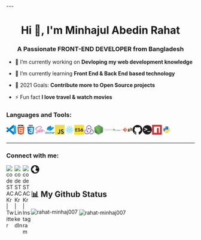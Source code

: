  <div><img align="right" width="500px" src="https://cdn.dribbble.com/users/260312/screenshots/2553737/antnodeskdb.gif" alt="" srcset=""> </div>
 <br/>
---
<h1 align="center">Hi 👋, I'm Minhajul Abedin Rahat</h1>

<h3 align="center">A Passionate FRONT-END DEVELOPER from Bangladesh</h3>


- 🔭 I’m currently working on **Devloping my web development knowledge**

- 🌱 I’m currently learning **Front End & Back End based technology**

- 🥅 2021 Goals: **Contribute more to Open Source projects**

- ⚡ Fun fact **I love travel & watch movies**



### Languages and Tools:

<img align="left" alt="Visual Studio Code" width="26px" src="https://raw.githubusercontent.com/github/explore/80688e429a7d4ef2fca1e82350fe8e3517d3494d/topics/visual-studio-code/visual-studio-code.png" />
<img align="left" alt="HTML5" width="26px" src="https://raw.githubusercontent.com/github/explore/80688e429a7d4ef2fca1e82350fe8e3517d3494d/topics/html/html.png" />
<img align="left" alt="CSS3" width="26px" src="https://raw.githubusercontent.com/github/explore/80688e429a7d4ef2fca1e82350fe8e3517d3494d/topics/css/css.png" />
<img align="left" alt="Sass" width="26px" src="https://raw.githubusercontent.com/github/explore/80688e429a7d4ef2fca1e82350fe8e3517d3494d/topics/sass/sass.png" />
<img align="left" alt="Sass" width="26px" src="https://raw.githubusercontent.com/github/explore/361e2821e2dea67711cde99c9c40ed357061cf27/topics/docker/docker.png" />
<img align="left" alt="JavaScript" width="26px" src="https://raw.githubusercontent.com/github/explore/80688e429a7d4ef2fca1e82350fe8e3517d3494d/topics/javascript/javascript.png" />
<img align="left" alt="React" width="26px" src="https://raw.githubusercontent.com/github/explore/80688e429a7d4ef2fca1e82350fe8e3517d3494d/topics/react/react.png" />
<img align="left" alt="Es6" width="26px" src="https://raw.githubusercontent.com/github/explore/361e2821e2dea67711cde99c9c40ed357061cf27/topics/es6/es6.png" />
<img align="left" alt="Redux" width="26px" src="https://raw.githubusercontent.com/github/explore/361e2821e2dea67711cde99c9c40ed357061cf27/topics/redux/redux.png" />
<img align="left" alt="Node.js" width="26px" src="https://raw.githubusercontent.com/github/explore/80688e429a7d4ef2fca1e82350fe8e3517d3494d/topics/nodejs/nodejs.png" />
<img align="left" alt="Express" width="26px" src="https://raw.githubusercontent.com/github/explore/361e2821e2dea67711cde99c9c40ed357061cf27/topics/express/express.png" />
<img align="left" alt="MongoDB" width="26px" src="https://raw.githubusercontent.com/github/explore/80688e429a7d4ef2fca1e82350fe8e3517d3494d/topics/mongodb/mongodb.png" />
<img align="left" alt="Git" width="26px" src="https://raw.githubusercontent.com/github/explore/80688e429a7d4ef2fca1e82350fe8e3517d3494d/topics/git/git.png" />
<img align="left" alt="GitHub" width="26px" src="https://raw.githubusercontent.com/github/explore/78df643247d429f6cc873026c0622819ad797942/topics/github/github.png" />
<img align="left" alt="Terminal" width="26px" src="https://raw.githubusercontent.com/github/explore/80688e429a7d4ef2fca1e82350fe8e3517d3494d/topics/terminal/terminal.png" />
<img align="left" alt="Npm" width="26px" src="https://raw.githubusercontent.com/github/explore/361e2821e2dea67711cde99c9c40ed357061cf27/topics/npm/npm.png" />
<img align="left" alt="Python" width="26px" src="https://raw.githubusercontent.com/github/explore/361e2821e2dea67711cde99c9c40ed357061cf27/topics/python/python.png" />
<br />
<br />

---

### Connect with me:

[<img align="left" alt="codeSTACKr | Twitter" width="22px" src="https://cdn.jsdelivr.net/npm/simple-icons@3.13.0/icons/facebook.svg" />][facebook]
[<img align="left" alt="codeSTACKr | LinkedIn" width="22px" src="https://cdn.jsdelivr.net/npm/simple-icons@v3/icons/linkedin.svg" />][linkedin]
[<img align="left" alt="codeSTACKr | Instagram" width="22px" src="https://cdn.jsdelivr.net/npm/simple-icons@v3/icons/instagram.svg" />][instagram]
[<img align="left" alt="codeSTACKr.com" width="22px" src="https://raw.githubusercontent.com/iconic/open-iconic/master/svg/globe.svg" />][website]

<br />
<br/>

## 📊  My Github Status

<p><img align="left" src="https://github-readme-stats.vercel.app/api/top-langs?username=rahat-minhaj007&show_icons=true&locale=en&layout=compact&show_icons=true&count_private=true&theme=react&hide_border=true&bg_color=0D1117" alt="rahat-minhaj007" /></p>
<p>&nbsp;<img align="center" src="https://github-readme-stats.vercel.app/api?username=rahat-minhaj007&show_icons=true&locale=en&show_icons=true&count_private=true&theme=react&hide_border=true&bg_color=0D1117"" alt="rahat-minhaj007" /></p>





[facebook]: https://www.facebook.com/rahat.minhaj
[linkedin]: https://www.linkedin.com/in/minhajul-abedin-rahat-815286146/
[instagram]: https://www.instagram.com/rahat_minhaj007/ 
[website]: https://minhajul-abedin-rahat.netlify.app





